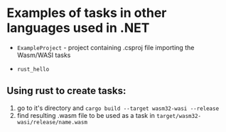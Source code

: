 # Examples of tasks in other languages used in .NET

- `ExampleProject` - project containing .csproj file importing the Wasm/WASI tasks

- `rust_hello`

## Using rust to create tasks:
1. go to it's directory and `cargo build --target wasm32-wasi --release`
2. find resulting .wasm file to be used as a task in `target/wasm32-wasi/release/name.wasm`
